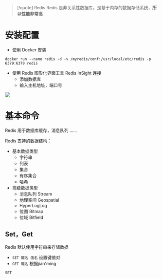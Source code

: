 >[!quote] Redis
>Redis 是非关系性数据库，是基于内存的数据存储系统，**所以性能非常高**

# 安装配置
- 使用 Docker 安装 
```
docker run --name redis -d -v /myredis/conf:/usr/local/etc/redis -p 6379:6379 redis
```

- 使用 Redis 图形化界面工具 Redis InSight 连接
	- 添加数据库
	- 输入主机地址，端口号

![](https://obsidian-1307744200.cos.ap-guangzhou.myqcloud.com/%E5%9B%BE%E7%89%87/202404180051783.png)

# 基本命令
Redis 用于数据库缓存，消息队列 ……

Redis 支持的数据结构：
- 基本数据类型
	- 字符串
	- 列表
	- 集合
	- 有序集合
	- 哈希
- 高级数据类型
	- 消息队列 Stream
	- 地理空间 Geospatial
	- HyperLogLog
	- 位图 Bitmap
	- 位域 Bitfield

## Set，Get
Redis 默认使用字符串来存储数据

- `SET 键名 值名` 设置键值对
- `GET 键名` 根据jian'ming

```bash
SET 
```










